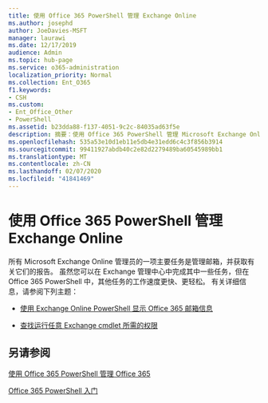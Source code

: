 ```yaml
---
title: 使用 Office 365 PowerShell 管理 Exchange Online
ms.author: josephd
author: JoeDavies-MSFT
manager: laurawi
ms.date: 12/17/2019
audience: Admin
ms.topic: hub-page
ms.service: o365-administration
localization_priority: Normal
ms.collection: Ent_O365
f1.keywords:
- CSH
ms.custom:
- Ent_Office_Other
- PowerShell
ms.assetid: b23dda88-f137-4051-9c2c-84035ad63f5e
description: 摘要：使用 Office 365 PowerShell 管理 Microsoft Exchange Online，包括显示邮箱配置和显示高级报告。
ms.openlocfilehash: 535a53e10d1eb11e5db4e31edd6c4c3f856b3914
ms.sourcegitcommit: 99411927abdb40c2e82d2279489ba60545989bb1
ms.translationtype: MT
ms.contentlocale: zh-CN
ms.lasthandoff: 02/07/2020
ms.locfileid: "41841469"
---
```

# <a name="manage-exchange-online-with-office-365-powershell"></a>使用 Office 365 PowerShell 管理 Exchange Online

所有 Microsoft Exchange Online 管理员的一项主要任务是管理邮箱，并获取有关它们的报告。 虽然您可以在 Exchange 管理中心中完成其中一些任务，但在 Office 365 PowerShell 中，其他任务的工作速度更快、更轻松。 有关详细信息，请参阅下列主题：
  
- [使用 Exchange Online PowerShell 显示 Office 365 邮箱信息](https://docs.microsoft.com/exchange/recipients-in-exchange-online/manage-user-mailboxes/use-powershell-to-display-mailbox-information)
    
- [查找运行任意 Exchange cmdlet 所需的权限](https://docs.microsoft.com/powershell/exchange/exchange-server/find-exchange-cmdlet-permissions)
    
## <a name="see-also"></a>另请参阅

[使用 Office 365 PowerShell 管理 Office 365](manage-office-365-with-office-365-powershell.md)
  
[Office 365 PowerShell 入门](getting-started-with-office-365-powershell.md)

